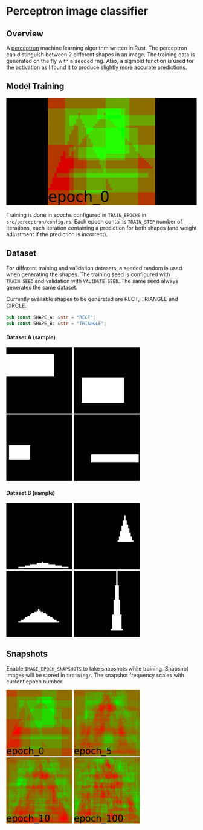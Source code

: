 # Perceptron image classifier

## Overview

A [perceptron](https://en.wikipedia.org/wiki/Perceptron) machine learning algorithm written in Rust. The perceptron can distinguish between 2 different shapes in an image. The training data is generated on the fly with a seeded rng. Also, a sigmoid function is used for the activation as I found it to produce slightly more accurate predictions.

## Model Training

![Model training steps](https://github.com/fakelag/perceptron-classifier/blob/master/training/train.gif)

Training is done in epochs configured in `TRAIN_EPOCHS` in `src/perceptron/config.rs`. Each epoch contains `TRAIN_STEP` number of iterations, each iteration containing a prediction for both shapes (and weight adjustment if the prediction is incorrect).

## Dataset

For different training and validation datasets, a seeded random is used when generating the shapes. The training seed is configured with `TRAIN_SEED` and validation with `VALIDATE_SEED`. The same seed always generates the same dataset.

Currently available shapes to be generated are RECT, TRIANGLE and CIRCLE.

```rust
pub const SHAPE_A: &str = "RECT";
pub const SHAPE_B: &str = "TRIANGLE";
```

#### Dataset A (sample)

<img src="https://github.com/fakelag/perceptron-classifier/blob/master/training/RECT_1.jpg" width="175" /> <img src="https://github.com/fakelag/perceptron-classifier/blob/master/training/RECT_2.jpg" width="175" /> <img src="https://github.com/fakelag/perceptron-classifier/blob/master/training/RECT_3.jpg" width="175" /> <img src="https://github.com/fakelag/perceptron-classifier/blob/master/training/RECT_4.jpg" width="175" />

#### Dataset B (sample)

<img src="https://github.com/fakelag/perceptron-classifier/blob/master/training/TRIANGLE_1.jpg" width="175" /> <img src="https://github.com/fakelag/perceptron-classifier/blob/master/training/TRIANGLE_2.jpg" width="175" /> <img src="https://github.com/fakelag/perceptron-classifier/blob/master/training/TRIANGLE_3.jpg" width="175" /> <img src="https://github.com/fakelag/perceptron-classifier/blob/master/training/TRIANGLE_4.jpg" width="175" />

## Snapshots

Enable `IMAGE_EPOCH_SNAPSHOTS` to take snapshots while training. Snapshot images will be stored in `training/`. The snapshot frequency scales with current epoch number.

<img src="https://github.com/fakelag/perceptron-classifier/blob/master/training/epoch_0.jpg" width="175" /> <img src="https://github.com/fakelag/perceptron-classifier/blob/master/training/epoch_5.jpg" width="175" /> <img src="https://github.com/fakelag/perceptron-classifier/blob/master/training/epoch_10.jpg" width="175" /> <img src="https://github.com/fakelag/perceptron-classifier/blob/master/training/epoch_100.jpg" width="175" />
